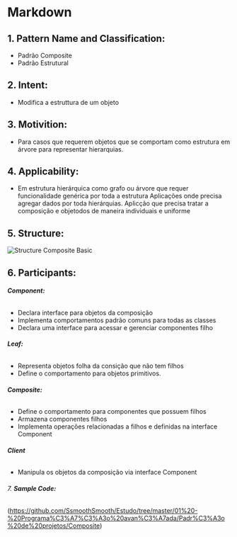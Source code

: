 
# **Markdown**

## 1. **Pattern Name and Classification:**
* Padrão Composite
* Padrão Estrutural

## 2. **Intent:**
* Modifica a estruttura de um objeto

## 3. **Motivition:**
* Para casos que requerem objetos que se comportam como estrutura em árvore para
    representar hierarquias.

## 4. **Applicability:**
* Em estrutura hierárquica como grafo ou árvore que requer funcionalidade genérica por toda a estrutura
    Aplicações onde precisa agregar dados por toda hierárquias.
    Aplicção que precisa tratar a composição e objetodos de maneira individuais e  uniforme

## 5. **Structure:**

 ![Structure Composite Basic](\..\Assets\structureComposite.png)

## 6. **Participants:**

######    **Component:**
* Declara interface para objetos da composição
* Implementa comportamentos padrão comuns para todas as classes
* Declara uma interface para acessar e gerenciar componentes filho

######    **Leaf:**
* Representa objetos folha da consição que não tem filhos
* Define o comportamento para objetos primitivos.

######    **Composite:**
* Define o comportamento para componentes que possuem filhos
* Armazena componentes filhos
* Implementa operações relacionadas a filhos e definidas na interface Component

######    **Client**
* Manipula os objetos da composição via interface Component    

###### 7. **Sample Code:**
 (https://github.com/SsmoothSmooth/Estudo/tree/master/01%20-%20Programa%C3%A7%C3%A3o%20avan%C3%A7ada/Padr%C3%A3o%20de%20projetos/Composite)
